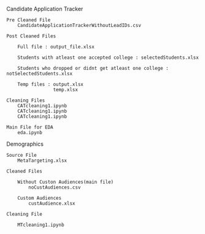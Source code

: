 Candidate Application Tracker

    Pre Cleaned File
        CandidateApplicationTrackerWithoutLeadIDs.csv
        
    Post Cleaned Files
    
        Full file : output_file.xlsx
    
        Students with atleast one accepted college : selectedStudents.xlsx
        
        Students who dropped or didnt get atleast one college : notSelectedStudents.xlsx
    
        Temp files : output.xlsx
                     temp.xlsx
    
    Cleaning Files 
        CATcleaning1.ipynb
        CATcleaning1.ipynb
        CATcleaning1.ipynb
    
    Main File for EDA
        eda.ipynb

Demographics

    Source File
        MetaTargeting.xlsx

    Cleaned Files

        Without Custon Audiences(main file)
            noCustAudiences.csv
            
        Custom Audiences
            custAudience.xlsx

    Cleaning File

        MTcleaning1.ipynb
    

